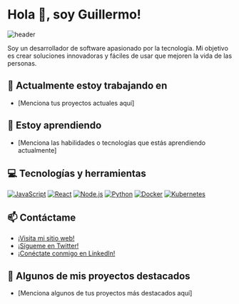 # Hola 👋, soy Guillermo!

![header](https://raw.githubusercontent.com/guillermodulce/guillermodulce/main/github-header.png)

Soy un desarrollador de software apasionado por la tecnología. Mi objetivo es crear soluciones innovadoras y fáciles de usar que mejoren la vida de las personas.

## 🔭 Actualmente estoy trabajando en

- [Menciona tus proyectos actuales aquí]

## 🌱 Estoy aprendiendo

- [Menciona las habilidades o tecnologías que estás aprendiendo actualmente]

## 💻 Tecnologías y herramientas

[![JavaScript](https://img.shields.io/badge/-JavaScript-F7DF1E?style=for-the-badge&logo=javascript&logoColor=black)](https://github.com/[tu_nombre]/)
[![React](https://img.shields.io/badge/-React-61DAFB?style=for-the-badge&logo=react&logoColor=black)](https://github.com/[tu_nombre]/)
[![Node.js](https://img.shields.io/badge/-Node.js-339933?style=for-the-badge&logo=node.js&logoColor=white)](https://github.com/[tu_nombre]/)
[![Python](https://img.shields.io/badge/-Python-3776AB?style=for-the-badge&logo=python&logoColor=white)](https://github.com/[tu_nombre]/)
[![Docker](https://img.shields.io/badge/-Docker-2496ED?style=for-the-badge&logo=docker&logoColor=white)](https://github.com/[tu_nombre]/)
[![Kubernetes](https://img.shields.io/badge/-Kubernetes-326CE5?style=for-the-badge&logo=kubernetes&logoColor=white)](https://github.com/[tu_nombre]/)

## 📫 Contáctame

- [¡Visita mi sitio web!](https://tusitioweb.com/)
- [¡Sígueme en Twitter!](https://twitter.com/tu_usuario)
- [¡Conéctate conmigo en LinkedIn!](https://www.linkedin.com/in/tu_nombre/)

## 🚀 Algunos de mis proyectos destacados

- [Menciona algunos de tus proyectos más destacados aquí]
